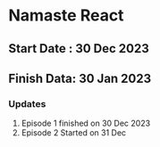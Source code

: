 # Namaste React

## Start Date : 30 Dec 2023
## Finish Data: 30 Jan 2023

### Updates
1. Episode 1 finished on 30 Dec 2023
2. Episode 2 Started on 31 Dec
